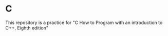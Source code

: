 # C
This repository is a practice for "C How to Program with an introduction to C++, Eighth edition"
